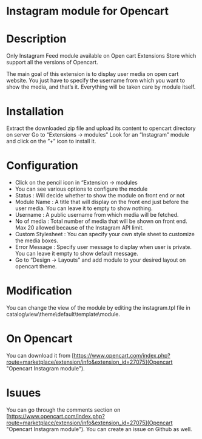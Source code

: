 # Instagram module for Opencart


# Description

Only Instagram Feed module available on Open cart Extensions Store which support all the versions of Opencart.

The main goal of this extension is to display user media on open cart website. You just have to specify the username from which you want to show the media, and that’s it. Everything will be taken care by module itself.


# Installation

Extract the downloaded zip file and upload its content to opencart directory on server
Go to “Extensions -> modules”
Look for an “Instagram” module and click on the ”+” icon to install it.

# Configuration

* Click on the pencil icon in “Extension -> modules
* You can see various options to configure the module
* Status : Will decide whether to show the module on front end or not
* Module Name : A title that will display on the front end just before the user media. You can leave it to empty to show nothing.
* Username : A public username from which media will be fetched.
* No of media : Total number of media that will be shown on front end. Max 20 allowed because of the Instagram API limit.
* Custom Stylesheet : You can specify your own style sheet to customize the media boxes.
* Error Message :  Specify user message to display when user is private. You can leave it empty to show default message.
* Go to “Design -> Layouts” and add module to your desired layout on opencart theme.

# Modification

You can change the view of the module by editing the instagram.tpl file in catalog\view\theme\default\template\module.

# On Opencart

You can download it from [https://www.opencart.com/index.php?route=marketplace/extension/info&extension_id=27075](Opencart "Opencart Instagram module").

# Isuues

You can go through the comments section on [https://www.opencart.com/index.php?route=marketplace/extension/info&extension_id=27075](Opencart "Opencart Instagram module"). You can create an issue on Github as well.


